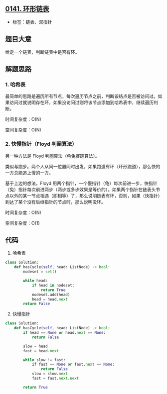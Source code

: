 ## [0141. 环形链表](https://leetcode-cn.com/problems/linked-list-cycle/)

- 标签：链表、双指针

## 题目大意

给定一个链表，判断链表中是否有环。

## 解题思路

### 1. 哈希表

最简单的思路是遍历所有节点，每次遍历节点之前，判断该结点是否被访问过。如果访问过就说明存在环，如果没访问过则将该节点添加到哈希表中，继续遍历判断。

时间复杂度：O(N)

空间复杂度：O(N)

### 2. 快慢指针（Floyd 判圈算法）

另一种方法是 Floyd 判圈算法（龟兔赛跑算法）。

类似与跑步。两个人从同一位置同时出发，如果跑道有环（环形跑道），那么快的一方总能追上慢的一方。

基于上边的想法，Floyd 用两个指针，一个慢指针（龟）每次前进一步，快指针（兔）指针每次前进两步（两步或多步效果是等价的）。如果两个指针在链表头节点以外的某一节点相遇（即相等）了，那么说明链表有环，否则，如果（快指针）到达了某个没有后继指针的节点时，那么说明没环。

时间复杂度：O(N)

空间复杂度：O(1)

## 代码

1. 哈希表

```Python
class Solution:
    def hasCycle(self, head: ListNode) -> bool:
        nodeset = set()

        while head:
            if head in nodeset:
                return True
            nodeset.add(head)
            head = head.next
        return False
```

2. 快慢指针

```Python
class Solution:
    def hasCycle(self, head: ListNode) -> bool:
        if head == None or head.next == None:
            return False

        slow = head
        fast = head.next

        while slow != fast:
            if fast == None or fast.next == None:
                return False
            slow = slow.next
            fast = fast.next.next

        return True
```

   